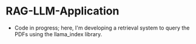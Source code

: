 # RAG-LLM-Application
- Code in progress; here, I'm developing a retrieval system to query the PDFs using the llama_index library.
